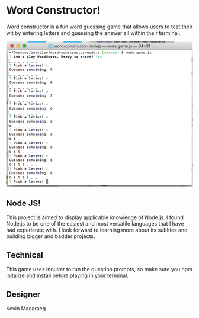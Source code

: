 # Word Constructor!

Word constructor is a fun word guessing game that allows users to test their wit by entering letters and guessing the answer all within their terminal.

![word screenshot](wordscreenshot.png)

## Node JS!

This project is aimed to display applicable knowledge of Node.js. I found Node.js to be one of the easiest and most versatile languages that I have had experience with. I look forward to learning more about its sublties and building bigger and badder projects.

## Technical

This game uses inquirer to run the question prompts, so make sure you npm initalize and install before playing in your terminal.

## Designer

Kevin Macaraeg